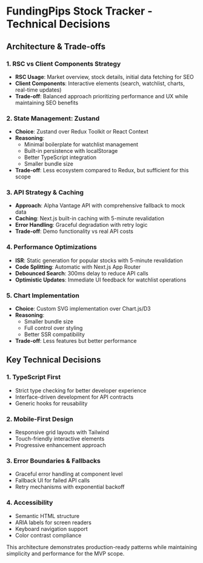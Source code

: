 # FundingPips Stock Tracker - Technical Decisions

## Architecture & Trade-offs

### 1. **RSC vs Client Components Strategy**
- **RSC Usage**: Market overview, stock details, initial data fetching for SEO
- **Client Components**: Interactive elements (search, watchlist, charts, real-time updates)
- **Trade-off**: Balanced approach prioritizing performance and UX while maintaining SEO benefits

### 2. **State Management: Zustand**
- **Choice**: Zustand over Redux Toolkit or React Context
- **Reasoning**: 
  - Minimal boilerplate for watchlist management
  - Built-in persistence with localStorage
  - Better TypeScript integration
  - Smaller bundle size
- **Trade-off**: Less ecosystem compared to Redux, but sufficient for this scope

### 3. **API Strategy & Caching**
- **Approach**: Alpha Vantage API with comprehensive fallback to mock data
- **Caching**: Next.js built-in caching with 5-minute revalidation
- **Error Handling**: Graceful degradation with retry logic
- **Trade-off**: Demo functionality vs real API costs

### 4. **Performance Optimizations**
- **ISR**: Static generation for popular stocks with 5-minute revalidation
- **Code Splitting**: Automatic with Next.js App Router
- **Debounced Search**: 300ms delay to reduce API calls
- **Optimistic Updates**: Immediate UI feedback for watchlist operations

### 5. **Chart Implementation**
- **Choice**: Custom SVG implementation over Chart.js/D3
- **Reasoning**: 
  - Smaller bundle size
  - Full control over styling
  - Better SSR compatibility
- **Trade-off**: Less features but better performance

## Key Technical Decisions

### 1. **TypeScript First**
- Strict type checking for better developer experience
- Interface-driven development for API contracts
- Generic hooks for reusability

### 2. **Mobile-First Design**
- Responsive grid layouts with Tailwind
- Touch-friendly interactive elements
- Progressive enhancement approach

### 3. **Error Boundaries & Fallbacks**
- Graceful error handling at component level
- Fallback UI for failed API calls
- Retry mechanisms with exponential backoff

### 4. **Accessibility**
- Semantic HTML structure
- ARIA labels for screen readers
- Keyboard navigation support
- Color contrast compliance

This architecture demonstrates production-ready patterns while maintaining simplicity and performance for the MVP scope.

